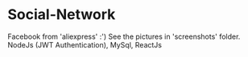 # Social-Network
Facebook from 'aliexpress' :')
See the pictures in 'screenshots' folder.
NodeJs (JWT Authentication), MySql, ReactJs